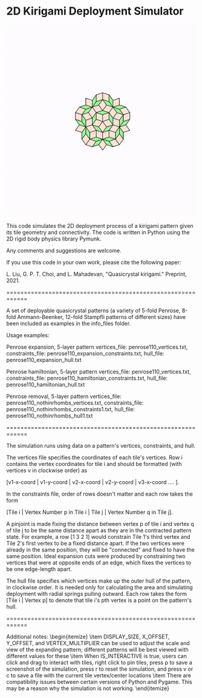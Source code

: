 # 2D Kirigami Deployment Simulator

![Penrose Pattern](https://github.com/lliu12/kirigami_sim/blob/main/gifs/penrose_hamiltonian.gif?raw=true)

This code simulates the 2D deployment process of a kirigami pattern given its tile geometry and connectivity. The code is written in Python using the 2D rigid body physics library Pymunk.

Any comments and suggestions are welcome. 

If you use this code in your own work, please cite the following paper:

L. Liu, G. P. T. Choi, and L. Mahadevan, "Quasicrystal kirigami." Preprint, 2021.

============================================================

A set of deployable quasicrystal patterns (a variety of 5-fold Penrose, 8-fold Ammann-Beenker, 12-fold Stampfli patterns of different sizes) have been included as examples in the info_files folder.

Usage examples: 

Penrose expansion,  5-layer pattern
vertices_file: penrose110_vertices.txt, constraints_file: penrose110_expansion_constraints.txt, hull_file: penrose110_expansion_hull.txt

Penrose hamiltonian, 5-layer pattern
vertices_file: penrose110_vertices.txt, constraints_file: penrose110_hamiltonian_constraints.txt, hull_file: penrose110_hamiltonian_hull.txt

Penrose removal, 5-layer pattern
vertices_file: penrose110_nothinrhombs_vertices.txt, constraints_file: penrose110_nothinrhombs_constraints1.txt, hull_file: penrose110_nothinrhombs_hull1.txt

============================================================

The simulation runs using data on a pattern's vertices, constraints, and hull. 

The vertices file specifies the coordinates of each tile's vertices. Row i  contains the vertex coordinates for tile i and should be formatted (with vertices v in clockwise order) as 

[v1-x-coord | v1-y-coord | v2-x-coord | v2-y-coord | v3-x-coord .... ].

In the constraints file, order of rows doesn't matter and each row takes the form 

[Tile i | Vertex Number p in Tile i | Tile j | Vertex Number q in Tile j].

A pinjoint is made fixing the distance between vertex p of tile i and vertex q of tile j to be the same distance apart as they are in the contracted pattern state. For example, a row [1 3 2 1] would constrain Tile 1's third vertex and Tile 2's first vertex to be a fixed distance apart. If the two vertices were already in the same position, they will be "connected" and fixed to have the same position. Ideal expansion cuts were produced by constraining two vertices that were at opposite ends of an edge, which fixes the vertices to be one edge-length apart.

The hull file specifies which vertices make up the outer hull of the pattern, in clockwise order. It is needed only for calculating the area and simulating deployment with radial springs pulling outward. Each row takes the form [Tile i | Vertex p] to denote that tile i's pth vertex is a point on the pattern's hull. 

============================================================

Additional notes:
\begin{itemize}
\item DISPLAY_SIZE, X_OFFSET, Y_OFFSET, and VERTEX_MULTIPLIER can be used to adjust the scale and view of the expanding pattern; different patterns will be best viewed with different values for these
\item When IS_INTERACTIVE is true, users can click and drag to interact with tiles, right click to pin tiles, press p to save a screenshot of the simulation, press r to reset the simulation, and press v or c to save a file with the current tile vertex/center locations
\item There are compatibility issues between certain versions of Python and Pygame. This may be a reason why the simulation is not working.
\end{itemize}




